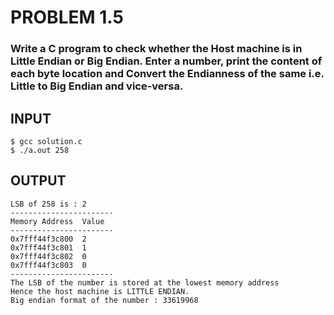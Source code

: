 # PROBLEM 1.5
### Write a C program to check whether the Host machine is in Little Endian or Big Endian. Enter a number, print the content of each byte location and Convert the Endianness of the same i.e. Little to Big Endian and vice-versa.

## INPUT
```
$ gcc solution.c
$ ./a.out 258
```
## OUTPUT
```
LSB of 258 is : 2
-----------------------
Memory Address  Value
-----------------------
0x7fff44f3c800  2
0x7fff44f3c801  1
0x7fff44f3c802  0
0x7fff44f3c803  0
-----------------------
The LSB of the number is stored at the lowest memory address
Hence the host machine is LITTLE ENDIAN.
Big endian format of the number : 33619968
```